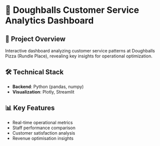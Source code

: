 # 🍕 Doughballs Customer Service Analytics Dashboard

## 🎯 Project Overview
Interactive dashboard analyzing customer service patterns at Doughballs Pizza (Rundle Place), 
revealing key insights for operational optimization.

## 🛠️ Technical Stack
- **Backend**: Python (pandas, numpy)
- **Visualization**: Plotly, Streamlit

## 📊 Key Features
- Real-time operational metrics
- Staff performance comparison
- Customer satisfaction analysis
- Revenue optimisation insights

